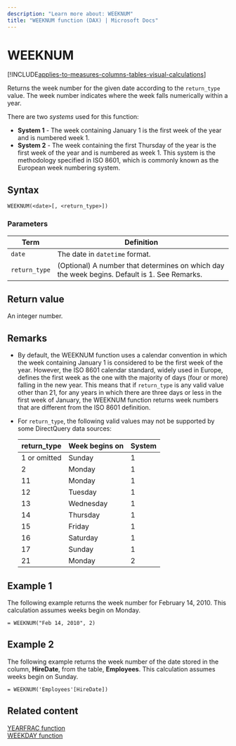```yaml
---
description: "Learn more about: WEEKNUM"
title: "WEEKNUM function (DAX) | Microsoft Docs"
---
```

# WEEKNUM

[!INCLUDE[applies-to-measures-columns-tables-visual-calculations](includes/applies-to-measures-columns-tables-visual-calculations.md)]

Returns the week number for the given date according to the `return_type` value. The week number indicates where the week falls numerically within a year.  

There are two *systems* used for this function:

- **System 1**  -  The week containing January 1 is the first week of the year and is numbered week 1.
- **System 2**  -  The week containing the first Thursday of the year is the first week of the year and is numbered as week 1. This system is the methodology specified in ISO 8601, which is commonly known as the European week numbering system.
  
## Syntax  
  
```dax
WEEKNUM(<date>[, <return_type>])  
```
  
### Parameters  
  
|Term|Definition|  
|--------|--------------|  
|`date`|The date in `datetime` format.|  
|`return_type`|(Optional)  A number that determines on which day the week begins. Default is 1. See Remarks. |
  
## Return value

An integer number.  
  
## Remarks

- By default, the WEEKNUM function uses a calendar convention in which the week containing January 1 is considered to be the first week of the year. However, the ISO 8601 calendar standard, widely used in Europe, defines the first week as the one with the majority of days (four or more) falling in the new year. This means that if `return_type` is any valid value other than 21, for any years in which there are three days or less in the first week of January, the WEEKNUM function returns week numbers that are different from the ISO 8601 definition.

- For `return_type`, the following valid values  may not be supported by some DirectQuery data sources:

    |return_type  |Week begins on  |System |
    |---------|---------|---------|
    |1 or omitted     |    Sunday     |     1   |
    |2     |    Monday     |     1    |
    |11    |     Monday    |     1    |
    |12     |     Tuesday    |     1    |
    |13     |     Wednesday    |     1    |
    |14     |     Thursday    |     1    |
    |15     |    Friday     |     1    |
    |16     |    Saturday     |     1    |
    |17     |    Sunday     |     1    |
    |21     |   Monday      |     2    |

## Example 1

The following example returns the week number for February 14, 2010. This calculation assumes weeks begin on Monday.

```dax
= WEEKNUM("Feb 14, 2010", 2) 
```

## Example 2

The following example returns the week number of the date stored in the column, **HireDate**, from the table, **Employees**. This calculation assumes weeks begin on Sunday.

```dax
= WEEKNUM('Employees'[HireDate])
```

## Related content

[YEARFRAC function](yearfrac-function-dax.md)  
[WEEKDAY function](weekday-function-dax.md)
